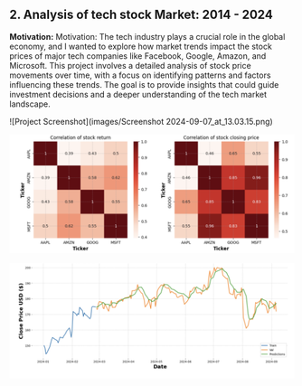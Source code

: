 ## 2. Analysis of tech stock Market: 2014 - 2024

**Motivation:**
Motivation: The tech industry plays a crucial role in the global economy, and I wanted to explore how market trends impact the stock prices of major tech companies like Facebook, Google, Amazon, and Microsoft. This project involves a detailed analysis of stock price movements over time, with a focus on identifying patterns and factors influencing these trends. The goal is to provide insights that could guide investment decisions and a deeper understanding of the tech market landscape.

![Project Screenshot](images/Screenshot 2024-09-07_at_13.03.15.png)

![Project Screenshot](images/Screenshot2.png)

![Project Screenshot](images/Screenshot3.png)
